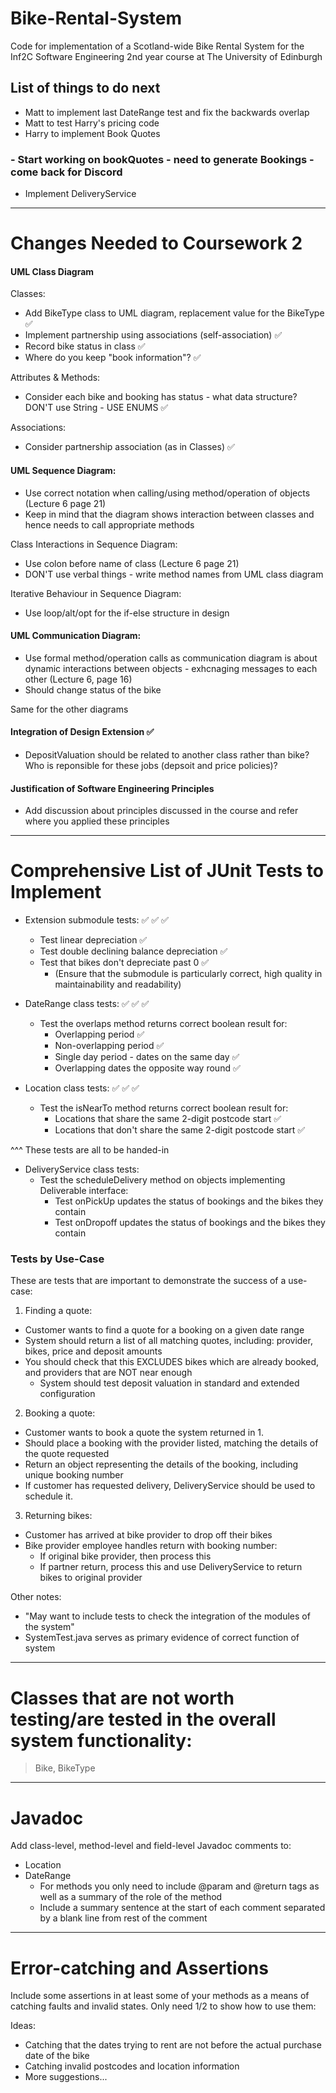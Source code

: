 # Bike-Rental-System
Code for implementation of a Scotland-wide Bike Rental System for the Inf2C Software Engineering 2nd year course at The University of Edinburgh

## List of things to do next
- Matt to implement last DateRange test and fix the backwards overlap
- Matt to test Harry's pricing code
- Harry to implement Book Quotes

### - Start working on bookQuotes - need to generate Bookings - come back for Discord
- Implement DeliveryService

- - - -
# Changes Needed to Coursework 2

#### UML Class Diagram
Classes:
* Add BikeType class to UML diagram, replacement value for the BikeType :white_check_mark:
* Implement partnership using associations (self-association) :white_check_mark:
* Record bike status in class :white_check_mark:
* Where do you keep "book information"? :white_check_mark:

Attributes & Methods:
* Consider each bike and booking has status - what data structure? DON'T use String - USE ENUMS :white_check_mark:

Associations:
* Consider partnership association (as in Classes) :white_check_mark:

#### UML Sequence Diagram:
* Use correct notation when calling/using method/operation of objects (Lecture 6 page 21)
* Keep in mind that the diagram shows interaction between classes and hence needs to call appropriate methods

Class Interactions in Sequence Diagram:
* Use colon before name of class (Lecture 6 page 21)
* DON'T use verbal things - write method names from UML class diagram

Iterative Behaviour in Sequence Diagram:
* Use loop/alt/opt for the if-else structure in design

#### UML Communication Diagram:
* Use formal method/operation calls as communication diagram is about dynamic interactions between objects - exhcnaging messages to each other (Lecture 6, page 16)
* Should change status of the bike

Same for the other diagrams

#### Integration of Design Extension :white_check_mark:
* DepositValuation should be related to another class rather than bike? Who is reponsible for these jobs (depsoit and price policies)?

#### Justification of Software Engineering Principles
* Add discussion about principles discussed in the course and refer where you applied these principles

- - - -

# Comprehensive List of JUnit Tests to Implement

* Extension submodule tests: :white_check_mark: :white_check_mark: :white_check_mark:
  * Test linear depreciation :white_check_mark:
  * Test double declining balance depreciation :white_check_mark:
  * Test that bikes don't depreciate past 0 :white_check_mark:
    * (Ensure that the submodule is particularly correct, high quality in maintainability and readability)
    
* DateRange class tests: :white_check_mark: :white_check_mark: :white_check_mark:
  * Test the overlaps method returns correct boolean result for:
    * Overlapping period :white_check_mark:
    * Non-overlapping period :white_check_mark:
    * Single day period - dates on the same day :white_check_mark:
    * Overlapping dates the opposite way round :white_check_mark:
    
* Location class tests: :white_check_mark: :white_check_mark: :white_check_mark:
  * Test the isNearTo method returns correct boolean result for:
    * Locations that share the same 2-digit postcode start :white_check_mark:
    * Locations that don't share the same 2-digit postcode start :white_check_mark:

^^^ These tests are all to be handed-in

* DeliveryService class tests:
  * Test the scheduleDelivery method on objects implementing Deliverable interface:
    * Test onPickUp updates the status of bookings and the bikes they contain
    * Test onDropoff updates the status of bookings and the bikes they contain

### Tests by Use-Case

These are tests that are important to demonstrate the success of a use-case:

1. Finding a quote:
  * Customer wants to find a quote for a booking on a given date range
  * System should return a list of all matching quotes, including: provider, bikes, price and deposit amounts
  * You should check that this EXCLUDES bikes which are already booked, and providers that are NOT near enough
    * System should test deposit valuation in standard and extended configuration
    
2. Booking a quote:
  * Customer wants to book a quote the system returned in 1.
  * Should place a booking with the provider listed, matching the details of the quote requested
  * Return an object representing the details of the booking, including unique booking number
  * If customer has requested delivery, DeliveryService should be used to schedule it.
  
3. Returning bikes:
  * Customer has arrived at bike provider to drop off their bikes
  * Bike provider employee handles return with booking number:
    * If original bike provider, then process this
    * If partner return, process this and use DeliveryService to return bikes to original provider

Other notes:
* "May want to include tests to check the integration of the modules of the system"
* SystemTest.java serves as primary evidence of correct function of system

- - - -

# Classes that are not worth testing/are tested in the overall system functionality:
> Bike, BikeType

- - - -

# Javadoc

Add class-level, method-level and field-level Javadoc comments to:

* Location
* DateRange
  * For methods you only need to include @param and @return tags as well as a summary of the role of the method
  * Include a summary sentence at the start of each comment separated by a blank line from rest of the comment
  
- - - -

# Error-catching and Assertions

Include some assertions in at least some of your methods as a means of catching faults and invalid states. Only need 1/2 to show how to use them:

Ideas:
* Catching that the dates trying to rent are not before the actual purchase date of the bike
* Catching invalid postcodes and location information
* More suggestions...
